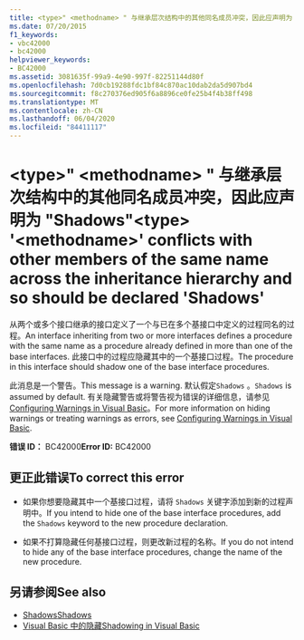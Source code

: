 ```yaml
---
title: <type>" <methodname> " 与继承层次结构中的其他同名成员冲突，因此应声明为 "Shadows"
ms.date: 07/20/2015
f1_keywords:
- vbc42000
- bc42000
helpviewer_keywords:
- BC42000
ms.assetid: 3081635f-99a9-4e90-997f-82251144d80f
ms.openlocfilehash: 7d0cb19288fdc1bf84c870ac10dab2da5d907bd4
ms.sourcegitcommit: f8c270376ed905f6a8896ce0fe25b4f4b38ff498
ms.translationtype: MT
ms.contentlocale: zh-CN
ms.lasthandoff: 06/04/2020
ms.locfileid: "84411117"
---
```

# <a name="type-methodname-conflicts-with-other-members-of-the-same-name-across-the-inheritance-hierarchy-and-so-should-be-declared-shadows"></a><span data-ttu-id="d4370-102">\<type>" \<methodname> " 与继承层次结构中的其他同名成员冲突，因此应声明为 "Shadows"</span><span class="sxs-lookup"><span data-stu-id="d4370-102">\<type> '\<methodname>' conflicts with other members of the same name across the inheritance hierarchy and so should be declared 'Shadows'</span></span>
<span data-ttu-id="d4370-103">从两个或多个接口继承的接口定义了一个与已在多个基接口中定义的过程同名的过程。</span><span class="sxs-lookup"><span data-stu-id="d4370-103">An interface inheriting from two or more interfaces defines a procedure with the same name as a procedure already defined in more than one of the base interfaces.</span></span> <span data-ttu-id="d4370-104">此接口中的过程应隐藏其中的一个基接口过程。</span><span class="sxs-lookup"><span data-stu-id="d4370-104">The procedure in this interface should shadow one of the base interface procedures.</span></span>  
  
 <span data-ttu-id="d4370-105">此消息是一个警告。</span><span class="sxs-lookup"><span data-stu-id="d4370-105">This message is a warning.</span></span> <span data-ttu-id="d4370-106">默认假定`Shadows` 。</span><span class="sxs-lookup"><span data-stu-id="d4370-106">`Shadows` is assumed by default.</span></span> <span data-ttu-id="d4370-107">有关隐藏警告或将警告视为错误的详细信息，请参见 [Configuring Warnings in Visual Basic](/visualstudio/ide/configuring-warnings-in-visual-basic)。</span><span class="sxs-lookup"><span data-stu-id="d4370-107">For more information on hiding warnings or treating warnings as errors, see [Configuring Warnings in Visual Basic](/visualstudio/ide/configuring-warnings-in-visual-basic).</span></span>  
  
 <span data-ttu-id="d4370-108">**错误 ID：** BC42000</span><span class="sxs-lookup"><span data-stu-id="d4370-108">**Error ID:** BC42000</span></span>  
  
## <a name="to-correct-this-error"></a><span data-ttu-id="d4370-109">更正此错误</span><span class="sxs-lookup"><span data-stu-id="d4370-109">To correct this error</span></span>  
  
- <span data-ttu-id="d4370-110">如果你想要隐藏其中一个基接口过程，请将 `Shadows` 关键字添加到新的过程声明中。</span><span class="sxs-lookup"><span data-stu-id="d4370-110">If you intend to hide one of the base interface procedures, add the `Shadows` keyword to the new procedure declaration.</span></span>  
  
- <span data-ttu-id="d4370-111">如果不打算隐藏任何基接口过程，则更改新过程的名称。</span><span class="sxs-lookup"><span data-stu-id="d4370-111">If you do not intend to hide any of the base interface procedures, change the name of the new procedure.</span></span>  
  
## <a name="see-also"></a><span data-ttu-id="d4370-112">另请参阅</span><span class="sxs-lookup"><span data-stu-id="d4370-112">See also</span></span>

- [<span data-ttu-id="d4370-113">Shadows</span><span class="sxs-lookup"><span data-stu-id="d4370-113">Shadows</span></span>](../language-reference/modifiers/shadows.md)
- [<span data-ttu-id="d4370-114">Visual Basic 中的隐藏</span><span class="sxs-lookup"><span data-stu-id="d4370-114">Shadowing in Visual Basic</span></span>](../programming-guide/language-features/declared-elements/shadowing.md)
